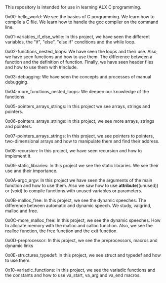 This repository is intended for use in learning ALX C programming.

0x00-hello_world: We see the basics of C programming. We learn how to compile a C file. We learn how to handle the gcc compiler on the command line.

0x01-variables_if_else_while: In this project, we have seen the different variables, the "if", "else", "else if" conditions and the while loop.

0x02-functions_nested_loops: We have seen the loops and their use. Also, we have seen functions and how to use them. The difference between a function and the definition of function. Finally, we have seen header files and how to use them with #include.

0x03-debugging: We have seen the concepts and processes of manual debugging.

0x04-more_functions_nested_loops: We deepen our knowledge of the functions.

0x05-pointers_arrays_strings: In this project we see arrays, strings and pointers.

0x06-pointers_arrays_strings: In this project, we see more arrays, strings and pointers.

0x07-pointers_arrays_strings: In this project, we see pointers to pointers, two-dimensional arrays and how to manipulate them and find their address.

0x08-recursion: In this project, we have seen recursion and how to implement it.

0x09-static_libraries: In this project we see the static libraries. We see their use and their importance.

0x0A-argc_argv: In this project we have seen the arguments of the main function and how to use them. Also we saw how to use __attribute__((unused)) or (void) to compile functions with unused variables or parameters.

0x0B-malloc_free: In this project, we see the dynamic speeches. The difference between automatic and dynamic speech.
We study, valgrind, malloc and free.

0x0C-more_malloc_free: In this project, we see the dynamic speeches. How to allocate memory with the malloc and calloc function. Also, we see the realloc function, the free function and the exit function.

0x0D-preprocessor: In this project, we see the preprocessors, macros and dynamic links

0x0E-structures_typedef: In this project, we see struct and typedef and how to use them.

0x10-variadic_functions: In this project, we see the variadic functions and the constants and how to use va_start, va_arg and va_end macros.

